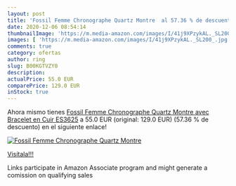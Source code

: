 ```yaml
---
layout: post
title: 'Fossil Femme Chronographe Quartz Montre  al 57.36 % de descuento'
date: 2020-12-06 08:54:14
thumbnailImage: 'https://m.media-amazon.com/images/I/41j9XPzykAL._SL200_.jpg'
images: [ 'https://m.media-amazon.com/images/I/41j9XPzykAL._SL200_.jpg' ]
comments: true
category: ofertas
author: ring
slug: B00KGTVZY0
description:
actualPrice: 55.0 EUR
comparePrice: 129.0 EUR
inStock: true
---
```


Ahora mismo tienes [Fossil Femme Chronographe Quartz Montre avec Bracelet en Cuir ES3625](https://www.amazon.fr/dp/B00KGTVZY0/?tag=tolees0d-21) a 55.0 EUR (original: 129.0 EUR) (57.36 %  de descuento) en el siguiente enlace!

[![Fossil Femme Chronographe Quartz Montre ](https://m.media-amazon.com/images/I/41j9XPzykAL._SL200_.jpg)](https://www.amazon.fr/dp/B00KGTVZY0/?tag=tolees0d-21)

[Visítala!!!](https://www.amazon.fr/dp/B00KGTVZY0/?tag=tolees0d-21)

Links participate in Amazon Associate program and might generate a comission on qualifying sales
